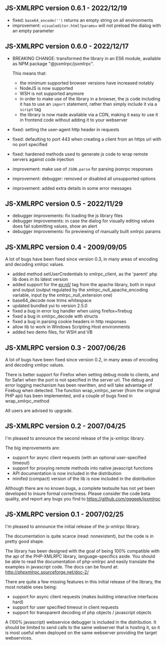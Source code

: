 ## JS-XMLRPC version 0.6.1 - 2022/12/19

* fixed: `base64_encode('')` returns an empty string on all environments
* improvement: `visualeditor.html?params=` will not preload the dialog with an empty parameter


## JS-XMLRPC version 0.6.0 - 2022/12/17

* BREAKING CHANGE: transformed the library in an ES6 module, available as NPM package "@jsxmlrpc/jsxmlrpc".

  This means that:
  - the minimum supported browser versions have increased notably
  - NodeJS is now supported
  - WSH is not supported anymore
  - in order to make use of the library in a browser, the js code including it has to use an `import` statement, rather
    than simply include it via a `script` tag
  - the library is now made available via a CDN, making it easy to use it in frontend code without adding it to your webserver

* fixed: setting the user-agent http header in requests
* fixed: defaulting to port 443 when creating a client from an https url with no port specified
* fixed: hardened methods used to generate js code to wrap remote servers against code injection
* improvement: make use of `JSON.parse` for parsing jsonrpc responses
* improvement: debugger: removed or disabled all unsupported options
* improvement: added extra details in some error messages


## JS-XMLRPC version 0.5 - 2022/11/29

* debugger improvements: fix loading the js library files
* debugger improvements: in case the dialog for visually editing values does fail submitting values, show an alert
* debugger improvements: fix previewing of manually built xmlrpc params


## JS-XMLRPC version 0.4 - 2009/09/05

A lot of bugs have been fixed since version 0.3, in many areas of encoding and decoding xmlrpc values.

* added method setUserCredentials to xmlrpc_client, as the 'parent' php lib does in its latest version
* added support for the <ex:nil/> tag from the apache library, both in input and output (output regulated by the
  xmlrpc_null_apache_encoding variable, input by the xmlrpc_null_extension one)
* base64_decode now trims whitespace
* updated bundled yui to version 2.5.0
* fixed a bug in error log handler when using firefox+firebug
* fixed a bug in xmlrpc_decode with structs
* fixed a bug in parsing cookie headers in http responses
* allow lib to work in Windows Scripting Host environments
* added two demo files, for WSH and VB


## JS-XMLRPC version 0.3 - 2007/06/26

A lot of bugs have been fixed since version 0.2, in many areas of encoding and decoding xmlrpc values.

There is better support for Firefox when setting debug mode to clients, and for Safari when the port is not specified in
the server url.
The debug and error logging mechanism has been rewritten, and will take advantage of Firebug when detected.
The function wrap_xmlrpc_server (from the original PHP api) has been implemented, and a couple of bugs fixed in
wrap_xmlrpc_method

All users are advised to upgrade.


## JS-XMLRPC version 0.2 - 2007/04/25

I'm pleased to announce the second release of the js-xmlrpc library.

The big improvements are:
- support for async client requests (with an optional user-specified timeout)
- support for proxying remote methods into native javascript functions
- API documentation is now included in the distribution
- minifed (compact) version of the lib is now included in the distribution

Although there are no known bugs, a complete testsuite has not yet been developed to insure formal correctness. Please
consider the code beta quality, and report any bugs you find to https://github.com/gggeek/jsxmlrpc


## JS-XMLRPC version 0.1 - 2007/02/25

I'm pleased to announce the initial release of the js-xmlrpc library.

The documentation is quite scarce (read: nonexistent), but the code is in pretty good shape.

The library has been designed with the goal of being 100% compatible with the api of the PHP-XMLRPC library,
language-specifics aside. You should be able to read the documentation of php-xmlrpc and easily translate the examples in
javascript code. The docs can be found at: http://phpxmlrpc.sourceforge.net/doc-2/

There are quite a few missing features in this initial release of the library,
the most notable ones being:
- support for async client requests (makes building interactive interfaces hard)
- support for user specified timeout in client requests
- support for transparent decoding of php objects / javascript objects

A (100% javascript) webservice debugger is included in the distribution. It should
be limited to send calls to the same webserver that is hosting it, so it is most
useful when deployed on the same webserver providing the target webservices.
